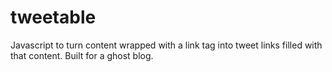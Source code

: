 tweetable
=========

Javascript to turn content wrapped with a link tag into tweet links filled with that content. Built for a ghost blog.

